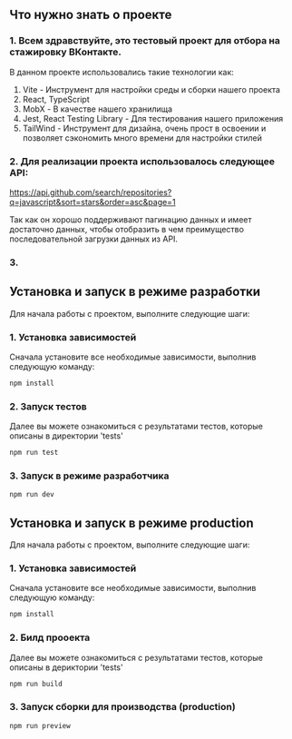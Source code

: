## Что нужно знать о проекте

### 1. Всем здравствуйте, это тестовый проект для отбора на стажировку ВКонтакте.
В данном проекте использовались такие технологии как:
1. Vite - Инструмент для настройки среды и сборки нашего проекта
2. React, TypeScript
3. MobX - В качестве нашего хранилища
4. Jest, React Testing Library - Для тестирования нашего приложения
5. TailWind - Инструмент для дизайна, очень прост в освоении и позволяет сэкономить много времени для настройки стилей

### 2. Для реализации проекта использовалось следующее API: 
https://api.github.com/search/repositories?q=javascript&sort=stars&order=asc&page=1

Так как он хорошо поддерживают пагинацию данных и имеет достаточно данных, чтобы отобразить в чем преимущество последовательной загрузки данных из API.

### 3.

## Установка и запуск в режиме разработки

Для начала работы с проектом, выполните следующие шаги:

### 1. Установка зависимостей

Сначала установите все необходимые зависимости, выполнив следующую команду:

```bash
npm install
```

### 2. Запуск тестов
Далее вы можете ознакомиться с результатами тестов, которые описаны в директории 'tests'
```bash
npm run test
```

### 3. Запуск в режиме разработчика
```bash
npm run dev
```

## Установка и запуск в режиме production

Для начала работы с проектом, выполните следующие шаги:

### 1. Установка зависимостей

Сначала установите все необходимые зависимости, выполнив следующую команду:

```bash
npm install
```

### 2. Билд прооекта
Далее вы можете ознакомиться с результатами тестов, которые описаны в дериктории 'tests'
```bash
npm run build
```

### 3. Запуск сборки для производства (production)
```bash
npm run preview
```